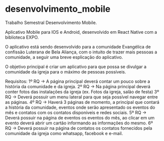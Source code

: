 # desenvolvimento_mobile
Trabalho Semestral Desenvolvimento Mobile.

Aplicativo Mobile para IOS e Android, desenvolvido em React Native com a biblioteca EXPO.

O aplicativo está sendo desenvolvido para a comunidade Evangélica de confissão Luterana de Bela Aliança, com o intuito de trazer mais pessoas a comunidade, a seguir uma breve esplicação do aplicativo.

O objetivo princípal é criar um aplicativo para que possa se divulgar a comunidade da igreja para o máximo de pessoas possíveis.

Requisitos: 
1º RQ -> A página principal deverá contar um pouco sobre a história da comunidade e da igreja.
2º RQ -> Na página principal deverá conter fotos das instalações da igreja (ex. Fotos da igreja, salão de festa)
3º RQ -> Deverá possuir um menu lateral para que seja possível navegar entre as páginas.
4º RQ -> Haverá 3 páginas de momento, a princípal que contará a história da comunidade, eventos onde serão apresentado os eventos do mês e contatos com os contatos disponíveis e redes sociais.
5º RQ -> Deverá possuir na página de eventos os eventos do mês, ao clicar em um evento deverá abrir um cartão informando as informações do mesmo.
6º RQ -> Deverá possuir na página de contatos os contatos fornecidos pela comunidade da igreja como whatsapp, facebook e e-mail.
